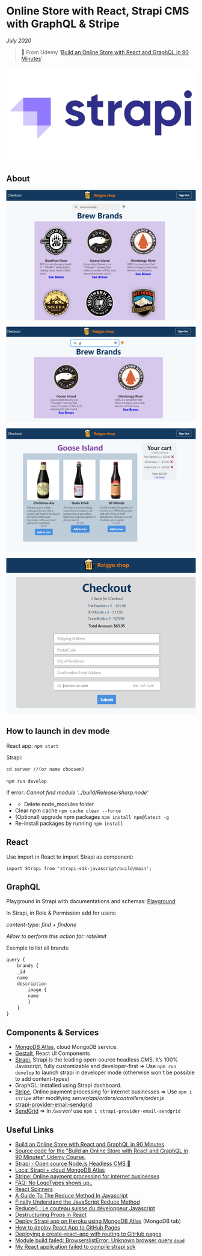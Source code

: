 # Online Store with React, Strapi CMS with GraphQL & Stripe

*July 2020*

> 🔨 From Udemy '[Build an Online Store with React and GraphQL in 90 Minutes](https://www.udemy.com/course/build-an-online-store-with-react-and-graphql-in-90-minutes/)'.

![screen-01.PNG](img-readme/strapi.jpg)

## About

![screen-01.PNG](img-readme/screen-01.PNG)

![screen-02.PNG](img-readme/screen-02.PNG)

![screen-03.PNG](img-readme/screen-03.PNG)

![screen-04.PNG](img-readme/screen-04.PNG)


## How to launch in dev mode

React app: `npm start`

Strapi:

```
cd server //(or name choosen)

npm run develop
```

If error: *Cannot find module '../build/Release/sharp.node'*

- - Delete node_modules folder
- Clear npm cache `npm cache clean --force`
- (Optional) upgrade npm packages `npm install npm@latest -g`
- Re-install packages by running `npm install`

## React

Use import in React to import Strapi as component:

```
import Strapi from 'strapi-sdk-javascript/build/main';
```

## GraphQL

Playground in Strapi with documentations and schemas: [Playground](http://localhost:1337/graphql)

In Strapi, in Role & Permission add for users:

*content-type: find + findone*

*Allow to perform this action for: ratelimit*

Exemple to list all brands:

```
query {
	brands {
  	_id
    name
    description
        image {
        name
        }
	}
}
```

## Components & Services

- [MongoDB Atlas](https://www.mongodb.com/cloud/atlas), cloud MongoDB service.
- [Gestalt](https://madewithreact.com/gestalt-react-ui-components/), React UI Components
- [Strapi](https://strapi.io/), Strapi is the leading open-source headless
CMS. It’s 100% Javascript, fully customizable and developer-first
      => Use `npm run develop` to launch strapi in developer mode
      (otherwise won't be possible to add content-types)
- GraphGL: installed using Strapi dashboard.
- [Stripe](https://stripe.com/fr-be), Online payment processing for internet businesses
      => Use `npm i stripe` after modifying *server/api/orders/controllers/order.js*
- [strapi-provider-email-sendgrid](https://www.npmjs.com/package/strapi-provider-email-sendgrid)
- [SendGrid](https://sendgrid.com/)
      => In */server/* use `npm i strapi-provider-email-sendgrid`


## Useful Links

- [Build an Online Store with React and GraphQL in 90 Minutes](https://www.udemy.com/course/build-an-online-store-with-react-and-graphql-in-90-minutes/)
- [Source code for the "Build an Online Store with React and GraphQL in 90 Minutes" Udemy Course.](https://github.com/peelmicro/build-an-online-store-with-react-and-graphql-in-90-minutes)
- [Strapi - Open source Node.js Headless CMS 🚀](https://strapi.io/)
- [Local Strapi + cloud MongoDB Atlas](https://medium.com/@firstsquares/local-strapi-cloud-mongodb-atlas-cc65288f0dee)
- [Stripe: Online payment processing for internet businesses](https://stripe.com/fr-be)
- [FAQ: No LogoTypes shows up..](https://www.udemy.com/course/build-an-online-store-with-react-and-graphql-in-90-minutes/learn/lecture/11669406#questions/9412605)
- [React Spinners](https://www.davidhu.io/react-spinners/)
- [A Guide To The Reduce Method In Javascript​](https://www.freecodecamp.org/news/reduce-f47a7da511a9/)
- [Finally Understand the JavaScript Reduce Method](https://alligator.io/js/finally-understand-reduce/)
- [Reduce() : Le couteau suisse du développeur Javascript](https://medium.com/@hkairi/reduce-le-couteau-suisse-du-d%C3%A9veloppeur-javascript-8cf4b6f98304)
- [Destructuring Props in React](https://medium.com/@lcriswell/destructuring-props-in-react-b1c295005ce0)
- [Deploy Strapi app on Heroku using MongoDB Atlas](https://strapi.io/documentation/v3.x/deployment/heroku.html) (MongoDB tab)
- [How to deploy React App to GitHub Pages](https://dev.to/yuribenjamin/how-to-deploy-react-app-in-github-pages-2a1f)
- [Deploying a create-react-app with routing to GitHub pages](https://medium.com/@bennirus/deploying-a-create-react-app-with-routing-to-github-pages-f386b6ce84c2)
- [Module build failed: BrowserslistError: Unknown browser query `dead`](https://stackoverflow.com/questions/52939103/browserslisterror-unknown-browser-query-dead-in-react-express-app)
- [My React application failed to compile strapi sdk](https://stackoverflow.com/questions/57650891/my-react-application-failed-to-compile-strapi-sdk)